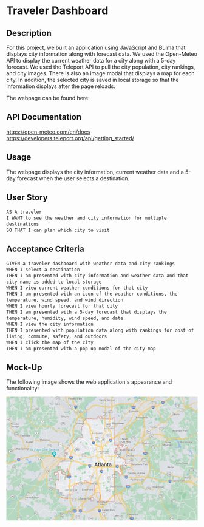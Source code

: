 # Traveler Dashboard

## Description 
For this project, we built an application using JavaScript and Bulma that displays city information along with forecast data. We used the Open-Meteo API to display the current weather data for a city along with a 5-day forecast. We used the Teleport API to pull the city population, city rankings, and city images. There is also an image modal that displays a map for each city. In addition, the selected city is saved in local storage so that the information displays after the page reloads.

The webpage can be found here: 

## API Documentation
https://open-meteo.com/en/docs</br>
https://developers.teleport.org/api/getting_started/

## Usage
The webpage displays the city information, current weather data and a 5-day forecast when the user selects a destination.

## User Story

```
AS A traveler
I WANT to see the weather and city information for multiple destinations
SO THAT I can plan which city to visit 
```

## Acceptance Criteria 

```
GIVEN a traveler dashboard with weather data and city rankings
WHEN I select a destination
THEN I am presented with city information and weather data and that city name is added to local storage
WHEN I view current weather conditions for that city
THEN I am presented with an icon of the weather conditions, the temperature, wind speed, and wind direction
WHEN I view hourly forecast for that city
THEN I am presented with a 5-day forecast that displays the temperature, humidity, wind speed, and date
WHEN I view the city information
THEN I presented with population data along with rankings for cost of living, commute, safety, and outdoors
WHEN I click the map of the city
THEN I am presented with a pop up modal of the city map
```

## Mock-Up

The following image shows the web application's appearance and functionality:

![travler-dashboard](assets/images/Atlanta.png)

